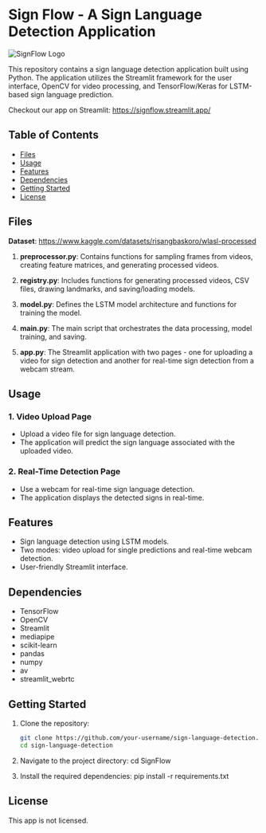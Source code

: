 # Sign Flow - A Sign Language Detection Application

![SignFlow Logo](../SignFlow/backend/data/SignFlow_Logo.jpg)

This repository contains a sign language detection application built using Python. The application utilizes the Streamlit framework for the user interface, OpenCV for video processing, and TensorFlow/Keras for LSTM-based sign language prediction.

Checkout our app on Streamlit:
https://signflow.streamlit.app/

## Table of Contents
- [Files](#files)
- [Usage](#usage)
- [Features](#features)
- [Dependencies](#dependencies)
- [Getting Started](#getting-started)
- [License](#license)

## Files

**Dataset**: https://www.kaggle.com/datasets/risangbaskoro/wlasl-processed

1. **preprocessor.py**: 
   Contains functions for sampling frames from videos, creating feature matrices, and generating processed videos.

2. **registry.py**: 
   Includes functions for generating processed videos, CSV files, drawing landmarks, and saving/loading models.

3. **model.py**: 
   Defines the LSTM model architecture and functions for training the model.

4. **main.py**: 
   The main script that orchestrates the data processing, model training, and saving.

5. **app.py**: 
   The Streamlit application with two pages - one for uploading a video for sign detection and another for real-time sign detection from a webcam stream.

## Usage

### 1. Video Upload Page

- Upload a video file for sign language detection.
- The application will predict the sign language associated with the uploaded video.

### 2. Real-Time Detection Page

- Use a webcam for real-time sign language detection.
- The application displays the detected signs in real-time.

## Features

- Sign language detection using LSTM models.
- Two modes: video upload for single predictions and real-time webcam detection.
- User-friendly Streamlit interface.

## Dependencies

- TensorFlow
- OpenCV
- Streamlit
- mediapipe
- scikit-learn
- pandas
- numpy
- av
- streamlit_webrtc

## Getting Started

1. Clone the repository:

   ```bash
   git clone https://github.com/your-username/sign-language-detection.git
   cd sign-language-detection

2. Navigate to the project directory:
   cd SignFlow

3. Install the required dependencies:
   pip install -r requirements.txt

## License
This app is not licensed.

